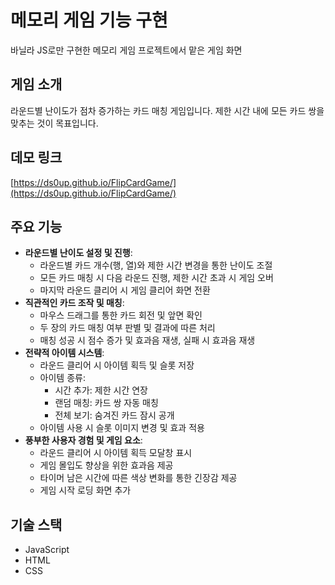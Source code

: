 # 메모리 게임 기능 구현

바닐라 JS로만 구현한 메모리 게임 프로젝트에서 맡은 게임 화면

## 게임 소개

라운드별 난이도가 점차 증가하는 카드 매칭 게임입니다. 제한 시간 내에 모든 카드 쌍을 맞추는 것이 목표입니다.

## 데모 링크

[https://ds0up.github.io/FlipCardGame/](https://ds0up.github.io/FlipCardGame/)

## 주요 기능

* **라운드별 난이도 설정 및 진행**:
    * 라운드별 카드 개수(행, 열)와 제한 시간 변경을 통한 난이도 조절
    * 모든 카드 매칭 시 다음 라운드 진행, 제한 시간 초과 시 게임 오버
    * 마지막 라운드 클리어 시 게임 클리어 화면 전환
* **직관적인 카드 조작 및 매칭**:
    * 마우스 드래그를 통한 카드 회전 및 앞면 확인
    * 두 장의 카드 매칭 여부 판별 및 결과에 따른 처리
    * 매칭 성공 시 점수 증가 및 효과음 재생, 실패 시 효과음 재생
* **전략적 아이템 시스템**:
    * 라운드 클리어 시 아이템 획득 및 슬롯 저장
    * 아이템 종류:
        * 시간 추가: 제한 시간 연장
        * 랜덤 매칭: 카드 쌍 자동 매칭
        * 전체 보기: 숨겨진 카드 잠시 공개
    * 아이템 사용 시 슬롯 이미지 변경 및 효과 적용
* **풍부한 사용자 경험 및 게임 요소**:
    * 라운드 클리어 시 아이템 획득 모달창 표시
    * 게임 몰입도 향상을 위한 효과음 제공
    * 타이머 남은 시간에 따른 색상 변화를 통한 긴장감 제공
    * 게임 시작 로딩 화면 추가
## 기술 스택

* JavaScript
* HTML
* CSS